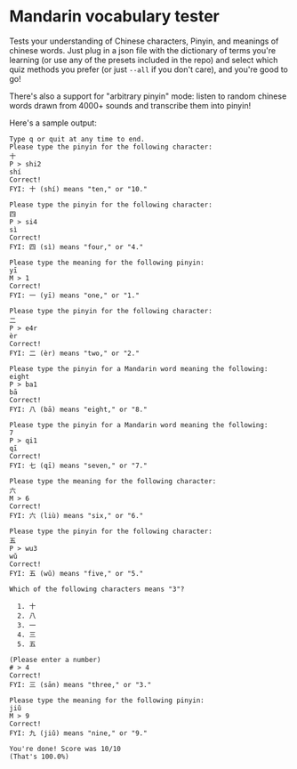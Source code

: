 # Mandarin vocabulary tester

Tests your understanding of Chinese characters, Pinyin, and meanings of chinese words. Just plug in a json file with the dictionary of terms you're learning (or use any of the presets included in the repo) and select which quiz methods you prefer (or just `--all` if you don't care), and you're good to go!

There's also a support for "arbitrary pinyin" mode: listen to random chinese words drawn from 4000+ sounds and transcribe them into pinyin!

Here's a sample output:

```
Type q or quit at any time to end.
Please type the pinyin for the following character:
十
P > shi2
shí
Correct!
FYI: 十 (shí) means "ten," or "10."

Please type the pinyin for the following character:
四
P > si4
sì
Correct!
FYI: 四 (sì) means "four," or "4."

Please type the meaning for the following pinyin:
yī
M > 1
Correct!
FYI: 一 (yī) means "one," or "1."

Please type the pinyin for the following character:
二
P > e4r
èr
Correct!
FYI: 二 (èr) means "two," or "2."

Please type the pinyin for a Mandarin word meaning the following:
eight
P > ba1
bā
Correct!
FYI: 八 (bā) means "eight," or "8."

Please type the pinyin for a Mandarin word meaning the following:
7
P > qi1
qī
Correct!
FYI: 七 (qī) means "seven," or "7."

Please type the meaning for the following character:
六
M > 6
Correct!
FYI: 六 (liù) means "six," or "6."

Please type the pinyin for the following character:
五
P > wu3
wǔ
Correct!
FYI: 五 (wǔ) means "five," or "5."

Which of the following characters means "3"?

  1. 十
  2. 八
  3. 一
  4. 三
  5. 五

(Please enter a number)
# > 4
Correct!
FYI: 三 (sān) means "three," or "3."

Please type the meaning for the following pinyin:
jiǔ
M > 9
Correct!
FYI: 九 (jiǔ) means "nine," or "9."

You're done! Score was 10/10
(That's 100.0%)
```
